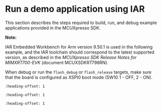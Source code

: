 # Run a demo application using IAR 
This section describes the steps required to build, run, and debug example applications provided in the MCUXpresso SDK.

**Note:**

IAR Embedded Workbench for Arm version 9.50.1 is used in the following example, and the IAR toolchain should correspond to the latest supported version, as described in the *MCUXpresso SDK Release Notes for MIMXRT700-EVK* \(document MCUXSDKRT798RN\).

When debug or run the `flash_debug` or `flash_release` targets, make sure that the board is configured as XSPI0 boot mode \(SW10 1 - OFF, 2 - ON\).


```{include} ../topics/iar_build_an_example_application.md
:heading-offset: 1
```

```{include} ../topics/iar_run_an_example_application.md
:heading-offset: 1
```

```{include} ../topics/iar_build_and_run_a_multicore_example_application.md
:heading-offset: 1
```


